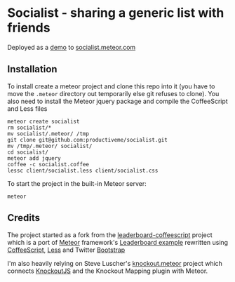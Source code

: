 # Socialist - sharing a generic list with friends

Deployed as a [demo][1] to [socialist.meteor.com][1]

[1]: http://socialist.meteor.com


## Installation
To install create a meteor project and clone this repo into it (you have to move the `.meteor` directory out temporarily else git refuses to clone). You also need to install the Meteor jquery package and compile the CoffeeScript and Less files

    meteor create socialist
    rm socialist/*
    mv socialist/.meteor/ /tmp
    git clone git@github.com:productiveme/socialist.git
    mv /tmp/.meteor/ socialist/
    cd socialist/
    meteor add jquery
    coffee -c socialist.coffee
    lessc client/socialist.less client/socialist.css

To start the project in the built-in Meteor server:

    meteor

## Credits

The project started as a fork from the [leaderboard-coffeescript](https://github.com/srackham/leaderboard-coffeescript) project which is a port of [Meteor](http://meteor.com/) framework's [Leaderboard example](http://meteor.com/examples/leaderboard) rewritten using [CoffeeScript](http://coffeescript.org/), [Less](http://lesscss.org/) and Twitter [Bootstrap](http://twitter.github.com/bootstrap/) 

I'm also heavily relying on Steve Luscher's [knockout.meteor](https://github.com/steveluscher/knockout.meteor) project which connects [KnockoutJS](http://knockoutjs.com) and the Knockout Mapping plugin with Meteor.
